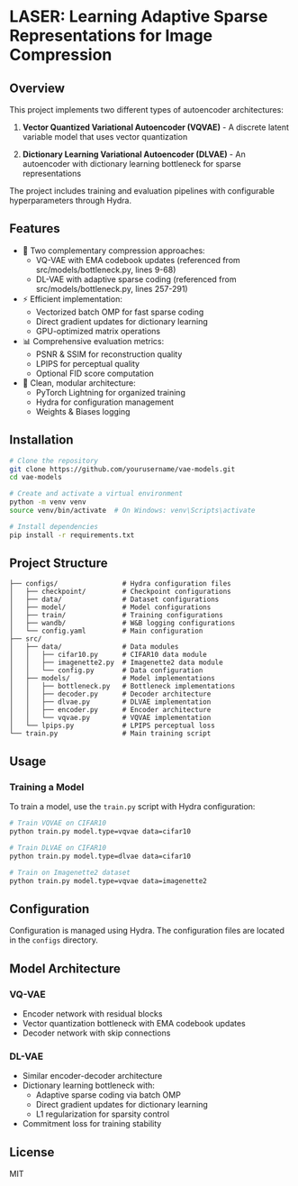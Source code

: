 # LASER: Learning Adaptive Sparse Representations for Image Compression

## Overview


This project implements two different types of autoencoder architectures:
1. **Vector Quantized Variational Autoencoder (VQVAE)** - A discrete latent variable model that uses vector quantization

2. **Dictionary Learning Variational Autoencoder (DLVAE)** - An autoencoder with dictionary learning bottleneck for sparse representations


The project includes training and evaluation pipelines with configurable hyperparameters through Hydra.

## Features

- 🚀 Two complementary compression approaches:
  - VQ-VAE with EMA codebook updates (referenced from src/models/bottleneck.py, lines 9-68)
  - DL-VAE with adaptive sparse coding (referenced from src/models/bottleneck.py, lines 257-291)
- ⚡ Efficient implementation:
  - Vectorized batch OMP for fast sparse coding
  - Direct gradient updates for dictionary learning
  - GPU-optimized matrix operations
- 📊 Comprehensive evaluation metrics:
  - PSNR & SSIM for reconstruction quality
  - LPIPS for perceptual quality
  - Optional FID score computation
- 🔧 Clean, modular architecture:
  - PyTorch Lightning for organized training
  - Hydra for configuration management
  - Weights & Biases logging

## Installation

```bash
# Clone the repository
git clone https://github.com/yourusername/vae-models.git
cd vae-models

# Create and activate a virtual environment
python -m venv venv
source venv/bin/activate  # On Windows: venv\Scripts\activate

# Install dependencies
pip install -r requirements.txt
```

## Project Structure

```
├── configs/                # Hydra configuration files
│   ├── checkpoint/         # Checkpoint configurations
│   ├── data/               # Dataset configurations
│   ├── model/              # Model configurations
│   ├── train/              # Training configurations
│   ├── wandb/              # W&B logging configurations
│   └── config.yaml         # Main configuration
├── src/
│   ├── data/               # Data modules
│   │   ├── cifar10.py      # CIFAR10 data module
│   │   ├── imagenette2.py  # Imagenette2 data module
│   │   └── config.py       # Data configuration
│   ├── models/             # Model implementations
│   │   ├── bottleneck.py   # Bottleneck implementations
│   │   ├── decoder.py      # Decoder architecture
│   │   ├── dlvae.py        # DLVAE implementation
│   │   ├── encoder.py      # Encoder architecture
│   │   └── vqvae.py        # VQVAE implementation
│   └── lpips.py            # LPIPS perceptual loss
└── train.py                # Main training script
```

## Usage

### Training a Model


To train a model, use the `train.py` script with Hydra configuration:

```bash
# Train VQVAE on CIFAR10
python train.py model.type=vqvae data=cifar10

# Train DLVAE on CIFAR10
python train.py model.type=dlvae data=cifar10

# Train on Imagenette2 dataset
python train.py model.type=vqvae data=imagenette2
```

## Configuration

Configuration is managed using Hydra. The configuration files are located in the `configs` directory.

## Model Architecture

### VQ-VAE
- Encoder network with residual blocks
- Vector quantization bottleneck with EMA codebook updates
- Decoder network with skip connections

### DL-VAE
- Similar encoder-decoder architecture
- Dictionary learning bottleneck with:
  - Adaptive sparse coding via batch OMP
  - Direct gradient updates for dictionary learning
  - L1 regularization for sparsity control
- Commitment loss for training stability

## License

MIT


